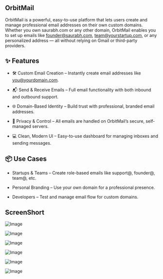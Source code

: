 ## OrbitMail

OrbitMail is a powerful, easy-to-use platform that lets users create and manage professional email addresses on their own custom domains. Whether you own saurabh.com or any other domain, OrbitMail enables you to set up emails like founder@saurabh.com, team@yourstartup.com, or any personalized address — all without relying on Gmail or third-party providers.

## ✨ Features
- 🛠️ Custom Email Creation – Instantly create email addresses like you@yourdomain.com.

- 📬 Send & Receive Emails – Full email functionality with both inbound and outbound support.

- 🌐 Domain-Based Identity – Build trust with professional, branded email addresses.

- 🔐 Privacy & Control – All emails are handled on OrbitMail’s secure, self-managed servers.

- 💻 Clean, Modern UI – Easy-to-use dashboard for managing inboxes and sending messages.

## 📦 Use Cases
- Startups & Teams – Create role-based emails like support@, founder@, team@, etc.

- Personal Branding – Use your own domain for a professional presence.

- Developers – Test and manage email flow for custom domains.


## ScreenShort
![Image](https://github.com/user-attachments/assets/246ee6d6-6c18-445a-8d06-0959b6f60131)

![Image](https://github.com/user-attachments/assets/a3e7a526-a08c-4196-ba6f-396f793322b3)

![Image](https://github.com/user-attachments/assets/627d5581-74ca-4bbf-ae9a-215675e2ee12)

![Image](https://github.com/user-attachments/assets/987c0411-9d76-4da1-b8b7-5e65c613c835)

![Image](https://github.com/user-attachments/assets/a6dcf8dc-5f5f-4492-b4e1-cf491f3997a6)

![Image](https://github.com/user-attachments/assets/8e480431-41f5-45de-85fa-c2b9a7ef845c)

